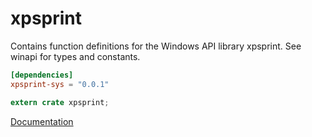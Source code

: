 # xpsprint #
Contains function definitions for the Windows API library xpsprint. See winapi for types and constants.

```toml
[dependencies]
xpsprint-sys = "0.0.1"
```

```rust
extern crate xpsprint;
```

[Documentation](https://retep998.github.io/doc/xpsprint/)
